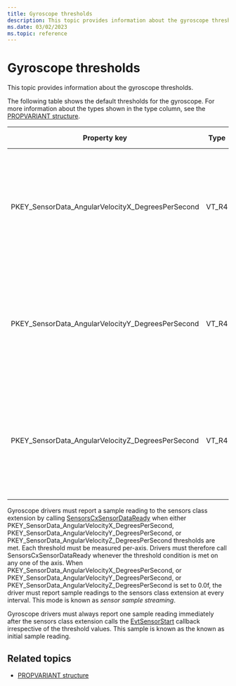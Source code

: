 ```yaml
---
title: Gyroscope thresholds
description: This topic provides information about the gyroscope thresholds.
ms.date: 03/02/2023
ms.topic: reference
---
```


# Gyroscope thresholds

This topic provides information about the gyroscope thresholds.

The following table shows the default thresholds for the gyroscope. For more information about the types shown in the type column, see the [PROPVARIANT structure](/windows/win32/api/propidlbase/ns-propidlbase-propvariant).

| Property key | Type | Required/Optional | Default value | Description |
|---|---|---|---|---|
| PKEY_SensorData_AngularVelocityX_DegreesPerSecond | VT_R4 | Required | 0.1f | Minimum amount of change of angular velocity around the x-axis required to reach the threshold, measured in degrees per second. |
| PKEY_SensorData_AngularVelocityY_DegreesPerSecond | VT_R4 | Required | 0.1f | Minimum amount of change of angular velocity around the y-axis required to reach the threshold, measured in degrees per second. |
| PKEY_SensorData_AngularVelocityZ_DegreesPerSecond | VT_R4 | Required | 0.1f | Minimum amount of change of angular velocity around the z-axis required to reach the threshold, measured in degrees per second. |

Gyroscope drivers must report a sample reading to the sensors class extension by calling [SensorsCxSensorDataReady](/windows-hardware/drivers/ddi/sensorscx/nf-sensorscx-sensorscxsensordataready) when either PKEY_SensorData_AngularVelocityX_DegreesPerSecond, PKEY_SensorData_AngularVelocityY_DegreesPerSecond, or PKEY_SensorData_AngularVelocityZ_DegreesPerSecond thresholds are met. Each threshold must be measured per-axis. Drivers must therefore call SensorsCxSensorDataReady whenever the threshold condition is met on any one of the axis.
When PKEY_SensorData_AngularVelocityX_DegreesPerSecond, or PKEY_SensorData_AngularVelocityY_DegreesPerSecond, or PKEY_SensorData_AngularVelocityZ_DegreesPerSecond is set to 0.0f, the driver must report sample readings to the sensors class extension at every interval. This mode is known as *sensor sample streaming*.

Gyroscope drivers must always report one sample reading immediately after the sensors class extension calls the [EvtSensorStart](/windows-hardware/drivers/ddi/sensorscx/ns-sensorscx-_sensor_controller_config) callback irrespective of the threshold values. This sample is known as the known as initial sample reading.

## Related topics

- [PROPVARIANT structure](/windows/win32/api/propidlbase/ns-propidlbase-propvariant)
